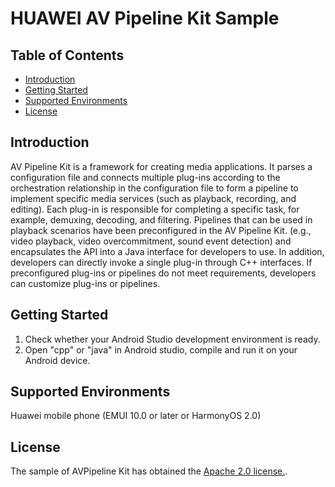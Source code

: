 # HUAWEI AV Pipeline Kit Sample

## Table of Contents
 * [Introduction](#introduction)
 * [Getting Started](#getting-started)
 * [Supported Environments](#supported-environments)
 * [License](#license)
## Introduction
AV Pipeline Kit is a framework for creating media applications. It parses a configuration file and connects multiple plug-ins according to the orchestration relationship in the configuration file to form a pipeline to implement specific media services (such as playback, recording, and editing). Each plug-in is responsible for completing a specific task, for example, demuxing, decoding, and filtering.
Pipelines that can be used in playback scenarios have been preconfigured in the AV Pipeline Kit. (e.g., video playback, video overcommitment, sound event detection) and encapsulates the API into a Java interface for developers to use. In addition, developers can directly invoke a single plug-in through C++ interfaces. If preconfigured plug-ins or pipelines do not meet requirements, developers can customize plug-ins or pipelines.

## Getting Started
1. Check whether your Android Studio development environment is ready. 
2. Open "cpp" or "java" in Android studio, compile and run it on your Android device.

## Supported Environments
Huawei mobile phone (EMUI 10.0 or later or HarmonyOS 2.0)

## License
The sample of AVPipeline Kit has obtained the [Apache 2.0 license.](http://www.apache.org/licenses/LICENSE-2.0).